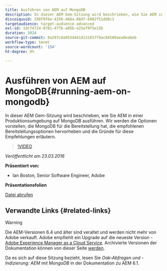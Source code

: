 ```yaml
---
title: Ausführen von AEM auf MongoDB
description: In dieser AEM Gem-Sitzung wird beschrieben, wie Sie AEM in einer Produktionsumgebung auf MongoDB ausführen. Wir werden die Optionen vorstellen, die MongoDB für die Bereitstellung hat, die empfohlenen Bereitstellungsoptionen hervorheben und die Gründe für diese Empfehlungen erläutern.
discoiquuid: 198f9f6e-4156-468a-88d7-6902f51dd6c1
targetaudience: target-audience advanced
exl-id: 1dc74724-9781-477b-a05b-e25ef9f5e15b
duration: 3024
source-git-commit: 9a297cda953d4414131657f9ac84580aea0eabeb
workflow-type: tm+mt
source-wordcount: '154'
ht-degree: 0%

---
```


# Ausführen von AEM auf MongoDB{#running-aem-on-mongodb}

In dieser AEM Gem-Sitzung wird beschrieben, wie Sie AEM in einer Produktionsumgebung auf MongoDB ausführen. Wir werden die Optionen vorstellen, die MongoDB für die Bereitstellung hat, die empfohlenen Bereitstellungsoptionen hervorheben und die Gründe für diese Empfehlungen erläutern.

>[!VIDEO](https://video.tv.adobe.com/v/19304/?quality=9)

*Veröffentlicht am 23.03.2016*

**Präsentiert von:**

* Ian Boston, Senior Software Engineer, Adobe

**Präsentationsfolien**

[Datei abrufen](assets/aem-gems-032316-onmongodb.pdf)

## Verwandte Links {#related-links}

>[!WARNING]
>
>Die AEM-Versionen 6.4 und älter sind veraltet und werden nicht mehr von Adobe verkauft.  Adobe empfiehlt ein Upgrade auf die neueste Version - [Adobe Experience Manager as a Cloud Service](https://experienceleague.adobe.com/docs/experience-manager-cloud-service.html?lang=de).  Archivierte Versionen der Dokumentation können von dieser Seite [ werden](https://experienceleague.adobe.com/docs/experience-manager-release-information/aem-release-updates/previous-updates/aem-previous-versions.html?lang=de).
>
>Da es sich auf diese Sitzung bezieht, lesen Sie *Oak-Abfragen und -Indizierung: AEM mit MongoDB* in der Dokumentation zu AEM 6.1.

<!--
[Get back to the Overview](https://helpx.adobe.com/de/experience-manager/kt/eseminars/gems/aem-index.html)
-->

